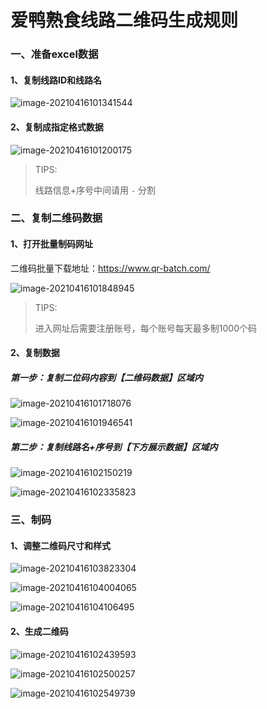 # 爱鸭熟食线路二维码生成规则

### 一、准备excel数据

#### 1、复制线路ID和线路名

![image-20210416101341544](https://tva1.sinaimg.cn/large/008eGmZEly1gpld6cp2ujj31tk0u0amh.jpg)

#### 2、复制成指定格式数据

![image-20210416101200175](https://tva1.sinaimg.cn/large/008eGmZEly1gpld4mof3hj30ru0kwaf3.jpg)

> TIPS:
>
> 线路信息+序号中间请用 `-` 分割

### 二、复制二维码数据

####  1、打开批量制码网址

二维码批量下载地址：https://www.qr-batch.com/

![image-20210416101848945](https://tva1.sinaimg.cn/large/008eGmZEgy1gpldbogngoj31gy0u0trq.jpg)

> TIPS:
>
> 进入网址后需要注册账号，每个账号每天最多制1000个码

#### 2、复制数据

##### 第一步：复制二位码内容到【二维码数据】区域内

![image-20210416101718076](https://tva1.sinaimg.cn/large/008eGmZEly1gplda3792sj31030u04a6.jpg)

![image-20210416101946541](https://tva1.sinaimg.cn/large/008eGmZEgy1gpldco22bnj319j0u0qm3.jpg)



##### 第二步：复制线路名+序号到【下方展示数据】区域内

![image-20210416102150219](https://tva1.sinaimg.cn/large/008eGmZEgy1gpldetpp4uj313g0u0n7y.jpg)

![image-20210416102335823](https://tva1.sinaimg.cn/large/008eGmZEgy1gpldgni6elj31890u0qg9.jpg)

### 三、制码

#### 1、调整二维码尺寸和样式

![image-20210416103823304](https://tva1.sinaimg.cn/large/008eGmZEgy1gpldw1l352j315g0u0an2.jpg)

![image-20210416104004065](https://tva1.sinaimg.cn/large/008eGmZEgy1gpldxspqamj315d0u0gym.jpg)

![image-20210416104106495](https://tva1.sinaimg.cn/large/008eGmZEgy1gpldyvnqwkj31700u0k3p.jpg)

#### 2、生成二维码

![image-20210416102439593](https://tva1.sinaimg.cn/large/008eGmZEgy1gpldhrctxmj316c0u04bk.jpg)

![image-20210416102500257](https://tva1.sinaimg.cn/large/008eGmZEgy1gpldi3vkp1j31550u049q.jpg)

![image-20210416102549739](https://tva1.sinaimg.cn/large/008eGmZEgy1gpldiyws7kj31770u0jzi.jpg)
